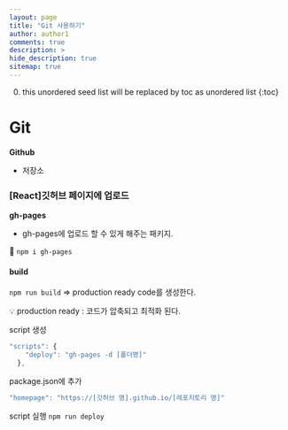 ```yaml
---
layout: page
title: "Git 사용하기"
author: author1
comments: true
description: >
hide_description: true
sitemap: true
---
```


0. this unordered seed list will be replaced by toc as unordered list 
{:toc}

# Git

**Github**
- 저장소

### [React]깃허브 페이지에 업로드
**gh-pages**
- gh-pages에 업로드 할 수 있게 해주는 패키지.

🔧 `npm i gh-pages`

#### build

`npm run build`
=> production ready code를 생성한다.

💡 production ready : 코드가 압축되고 최적화 된다.

script 생성
```js
"scripts": {
    "deploy": "gh-pages -d [폴더명]"
  },
```
package.json에 추가
```js
"homepage": "https://[깃허브 명].github.io/[레포지토리 명]"
```
script 실행
`npm run deploy`